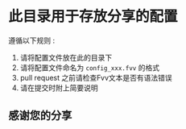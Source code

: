 # 此目录用于存放分享的配置

遵循以下规则 :
1. 请将配置文件放在此的目录下
2. 请将配置文件命名为 `config_xxx.fvv` 的格式
3. pull request 之前请检查Fvv文本是否有语法错误
4. 请在提交时附上简要说明

## 感谢您的分享